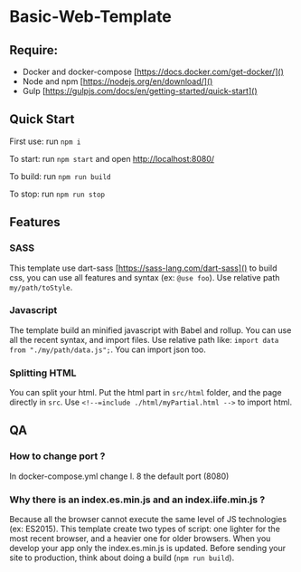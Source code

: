 # Basic-Web-Template

## Require:
- Docker and docker-compose [https://docs.docker.com/get-docker/]()
- Node and npm [https://nodejs.org/en/download/]() 
- Gulp [https://gulpjs.com/docs/en/getting-started/quick-start]()

## Quick Start
First use: run `npm i`

To start: run `npm start` and open [http://localhost:8080/]()

To build: run `npm run build`

To stop: run `npm run stop`


## Features
### SASS
This template use dart-sass [https://sass-lang.com/dart-sass]() to build css,
you can use all features and syntax (ex: `@use foo`). Use relative path `my/path/toStyle`.

### Javascript
The template build an minified javascript with Babel and rollup. You can use all the recent syntax, and import files.
Use relative path like: `import data from "./my/path/data.js";`. You can import json too.

### Splitting HTML
You can split your html. Put the html part in `src/html` folder, and the page directly in `src`.
Use `<!--=include ./html/myPartial.html -->` to import html.


## QA

### How to change port ?
In docker-compose.yml change l. 8 the default port (8080)

### Why there is an index.es.min.js and an index.iife.min.js ? 
Because all the browser cannot execute the same level of JS technologies (ex: ES2015). 
This template create two types of script: one lighter for the most recent browser, 
and a heavier one for older browsers. When you develop your app only the index.es.min.js is updated. 
Before sending your site to production, think about doing a build (`npm run build`).
